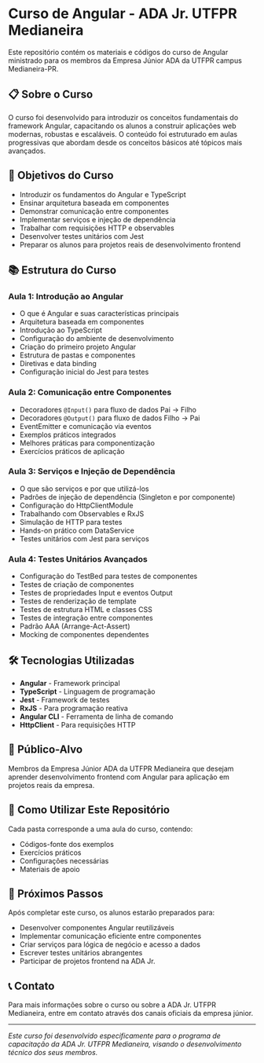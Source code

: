 # Curso de Angular - ADA Jr. UTFPR Medianeira

Este repositório contém os materiais e códigos do curso de Angular ministrado para os membros da Empresa Júnior ADA da UTFPR campus Medianeira-PR.

## 📋 Sobre o Curso

O curso foi desenvolvido para introduzir os conceitos fundamentais do framework Angular, capacitando os alunos a construir aplicações web modernas, robustas e escaláveis. O conteúdo foi estruturado em aulas progressivas que abordam desde os conceitos básicos até tópicos mais avançados.

## 🎯 Objetivos do Curso

- Introduzir os fundamentos do Angular e TypeScript
- Ensinar arquitetura baseada em componentes
- Demonstrar comunicação entre componentes
- Implementar serviços e injeção de dependência
- Trabalhar com requisições HTTP e observables
- Desenvolver testes unitários com Jest
- Preparar os alunos para projetos reais de desenvolvimento frontend

## 📚 Estrutura do Curso

### Aula 1: Introdução ao Angular
- O que é Angular e suas características principais
- Arquitetura baseada em componentes
- Introdução ao TypeScript
- Configuração do ambiente de desenvolvimento
- Criação do primeiro projeto Angular
- Estrutura de pastas e componentes
- Diretivas e data binding
- Configuração inicial do Jest para testes

### Aula 2: Comunicação entre Componentes
- Decoradores `@Input()` para fluxo de dados Pai → Filho
- Decoradores `@Output()` para fluxo de dados Filho → Pai
- EventEmitter e comunicação via eventos
- Exemplos práticos integrados
- Melhores práticas para componentização
- Exercícios práticos de aplicação

### Aula 3: Serviços e Injeção de Dependência
- O que são serviços e por que utilizá-los
- Padrões de injeção de dependência (Singleton e por componente)
- Configuração do HttpClientModule
- Trabalhando com Observables e RxJS
- Simulação de HTTP para testes
- Hands-on prático com DataService
- Testes unitários com Jest para serviços

### Aula 4: Testes Unitários Avançados
- Configuração do TestBed para testes de componentes
- Testes de criação de componentes
- Testes de propriedades Input e eventos Output
- Testes de renderização de template
- Testes de estrutura HTML e classes CSS
- Testes de integração entre componentes
- Padrão AAA (Arrange-Act-Assert)
- Mocking de componentes dependentes

## 🛠️ Tecnologias Utilizadas

- **Angular** - Framework principal
- **TypeScript** - Linguagem de programação
- **Jest** - Framework de testes
- **RxJS** - Para programação reativa
- **Angular CLI** - Ferramenta de linha de comando
- **HttpClient** - Para requisições HTTP

## 👥 Público-Alvo

Membros da Empresa Júnior ADA da UTFPR Medianeira que desejam aprender desenvolvimento frontend com Angular para aplicação em projetos reais da empresa.

## 📖 Como Utilizar Este Repositório

Cada pasta corresponde a uma aula do curso, contendo:
- Códigos-fonte dos exemplos
- Exercícios práticos
- Configurações necessárias
- Materiais de apoio

## 🚀 Próximos Passos

Após completar este curso, os alunos estarão preparados para:
- Desenvolver componentes Angular reutilizáveis
- Implementar comunicação eficiente entre componentes
- Criar serviços para lógica de negócio e acesso a dados
- Escrever testes unitários abrangentes
- Participar de projetos frontend na ADA Jr.

## 📞 Contato

Para mais informações sobre o curso ou sobre a ADA Jr. UTFPR Medianeira, entre em contato através dos canais oficiais da empresa júnior.

---

*Este curso foi desenvolvido especificamente para o programa de capacitação da ADA Jr. UTFPR Medianeira, visando o desenvolvimento técnico dos seus membros.*
